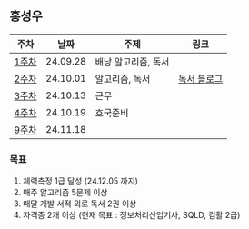 ## 홍성우

| 주차 | 날짜 | 주제 | 링크 |
|--|--|--|--|
| [1주차](https://github.com/pknu-wap/M-TIL/blob/main/Redish03/Week01.md) | 24.09.28 | 배낭 알고리즘, 독서 |  |
| [2주차](https://github.com/pknu-wap/M-TIL/blob/main/Redish03/Week02.md) | 24.10.01 | 알고리즘, 독서 | [독서 블로그](https://blog.naver.com/pluto0303/223603245206) |
| [3주차](https://github.com/pknu-wap/M-TIL/blob/main/Redish03/Week03.md) | 24.10.13 | 근무 | |
| [4주차](https://github.com/pknu-wap/M-TIL/blob/main/Redish03/Week04.md) | 24.10.19 | 호국준비 | |
| [9주차](https://github.com/pknu-wap/M-TIL/blob/main/Redish03/Week09.md) | 24.11.18 |  | |


### 목표
1. 체력측정 1급 달성 (24.12.05 까지)
2. 매주 알고리즘 5문제 이상
3. 매달 개발 서적 외로 독서 2권 이상
4. 자격증 2개 이상 (현재 목표 : 정보처리산업기사, SQLD, 컴활 2급)

